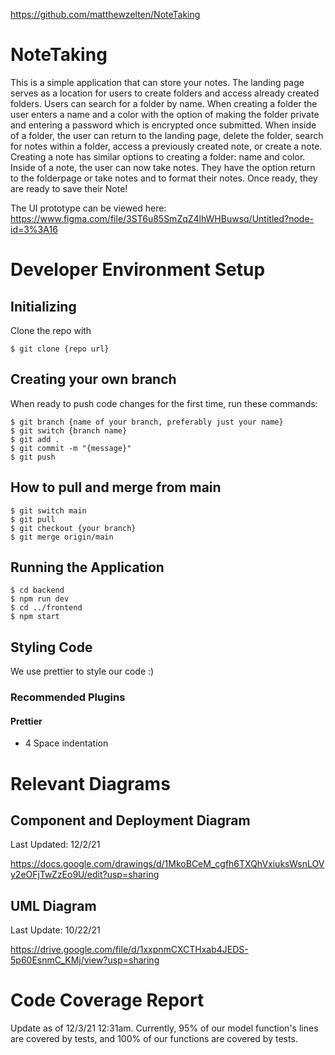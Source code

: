 https://github.com/matthewzelten/NoteTaking

# NoteTaking
This is a simple application that can store your notes. The landing page serves as a location for users to create folders and access already created folders. Users can search for a folder by name.
When creating a folder the user enters a name and a color with the option of making the folder private and entering a password which is encrypted once submitted. 
When inside of a folder, the user can return to the landing page, delete the folder, search for notes within a folder, access a previously created note, or create a note. Creating a note has similar options to creating a folder: name and color.
Inside of a note, the user can now take notes. They have the option return to the folderpage or take notes and to format their notes. Once ready, they are ready to save their Note!

The UI prototype can be viewed here: https://www.figma.com/file/3ST6u85SmZqZ4lhWHBuwsq/Untitled?node-id=3%3A16

# Developer Environment Setup

## Initializing

Clone the repo with
```
$ git clone {repo url}
```

## Creating your own branch

When ready to push code changes for the first time, run these commands:
```
$ git branch {name of your branch, preferably just your name}
$ git switch {branch name}
$ git add .
$ git commit -m "{message}"
$ git push
```
## How to pull and merge from main
```
$ git switch main
$ git pull
$ git checkout {your branch}
$ git merge origin/main
```
## Running the Application
```
$ cd backend
$ npm run dev
$ cd ../frontend
$ npm start
```

## Styling Code
 We use prettier to style our code :)

### Recommended Plugins 

#### Prettier
  - 4 Space indentation


# Relevant Diagrams

## Component and Deployment Diagram
Last Updated: 12/2/21

https://docs.google.com/drawings/d/1MkoBCeM_cgfh6TXQhVxiuksWsnLOVy2eOFjTwZzEo9U/edit?usp=sharing

## UML Diagram

Last Update: 10/22/21

https://drive.google.com/file/d/1xxpnmCXCTHxab4JEDS-5p60EsnmC_KMj/view?usp=sharing

# Code Coverage Report

Update as of 12/3/21 12:31am.
Currently, 95% of our model function's lines are covered by tests, and 100% of our functions are covered by tests.


